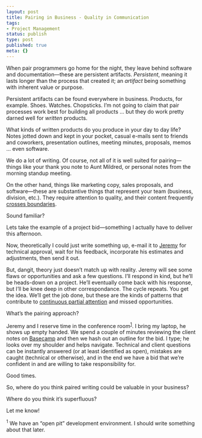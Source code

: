 ```yaml
---
layout: post
title: Pairing in Business - Quality in Communication
tags:
- Project Management
status: publish
type: post
published: true
meta: {}
---
```

When pair programmers go home for the night, they leave behind software and documentation—these are persistent artifacts.  <em>Persistent</em>, meaning it lasts longer than the process that created it; an <em>artifact</em> being something with inherent value or purpose.

Persistent artifacts can be found everywhere in business. Products, for example. Shoes. Watches. Chopsticks. I’m not going to claim that pair processes work best for building all products … but they do work pretty darned well for <em>written</em> products.

What kinds of written products do you produce in your day to day life? Notes jotted down and kept in your pocket, casual e-mails sent to friends and coworkers, presentation outlines, meeting minutes, proposals, memos … even software.

We do a lot of writing. Of course, not all of it is well suited for pairing—things like your thank you note to Aunt Mildred, or personal notes from the morning standup meeting.

On the other hand, things like marketing copy, sales proposals, and software—these are substantive things that represent your team (business, division, etc.). They require attention to quality, and their content frequently <a href="http://peat.org/articles/2006/04/19/pairing-in-business-crossing-boundaries">crosses boundaries</a>.

Sound familiar?

Lets take the example of a project bid—something I actually have to deliver this afternoon.

Now, theoretically I could just write something up, e-mail it to <a href="http://www.jvoorhis.com/">Jeremy</a> for technical approval, wait for his feedback, incorporate his estimates and adjustments, then send it out.

But, dangit, theory just doesn’t match up with reality. Jeremy will see some flaws or opportunities and ask a few questions. I’ll respond in kind, but he’ll be heads-down on a project. He’ll eventually come back with his response, but I’ll be knee deep in other correspondance. The cycle repeats. You get the idea. We’ll get the job done, but these are the kinds of patterns that contribute to <a href="http://radar.oreilly.com/archives/2005/06/supernova_2005_2.html">continuous partial attention</a> and missed opportunities.

What’s the pairing approach?

Jeremy and I reserve time in the conference room<sup><a href="http://peat.org/admin/content/show/12#fn1">1</a></sup>.  I bring my laptop, he shows up empty handed.  We spend a couple of minutes reviewing the client notes on <a href="http://www.basecamphq.com/">Basecamp</a> and then we hash out an outline for the bid. I type; he looks over my shoulder and helps navigate. Technical and client questions can be instantly answered (or at least identified as open), mistakes are caught (technical or otherwise), and in the end we have a bid that we’re confident in and are willing to take responsibility for.

Good times.

So, where do you think paired writing could be valuable in your business?

Where do you think it’s superfluous?

Let me know!

<sup>1</sup> We have an “open pit” development environment.  I should write something about that later.
